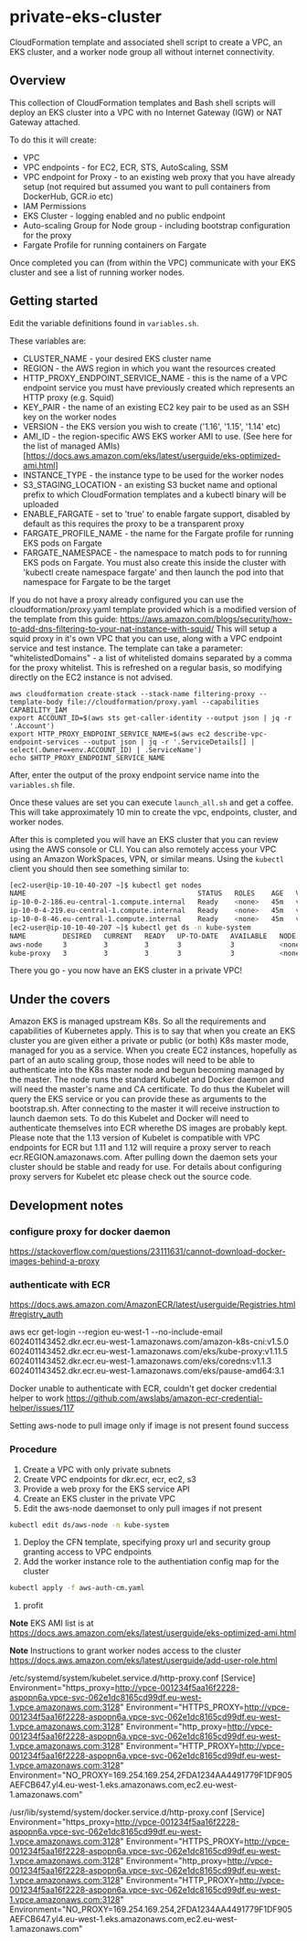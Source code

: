# private-eks-cluster

CloudFormation template and associated shell script to create a VPC, an EKS cluster, and a worker node group all without internet connectivity.

## Overview

This collection of CloudFormation templates and Bash shell scripts will deploy an EKS cluster into a VPC with no Internet Gateway (IGW) or NAT Gateway attached.

To do this it will create:
- VPC
- VPC endpoints - for EC2, ECR, STS, AutoScaling, SSM
- VPC endpoint for Proxy - to an existing web proxy that you have already setup (not required but assumed you want to pull containers from DockerHub, GCR.io etc)
- IAM Permissions
- EKS Cluster - logging enabled and no public endpoint
- Auto-scaling Group for Node group - including bootstrap configuration for the proxy
- Fargate Profile for running containers on Fargate

Once completed you can (from within the VPC) communicate with your EKS cluster and see a list of running worker nodes.

## Getting started

Edit the variable definitions found in `variables.sh`.

These variables are:
 - CLUSTER_NAME - your desired EKS cluster name
 - REGION - the AWS region in which you want the resources created
 - HTTP_PROXY_ENDPOINT_SERVICE_NAME - this is the name of a VPC endpoint service you must have previously created which represents an HTTP proxy (e.g. Squid)
 - KEY_PAIR - the name of an existing EC2 key pair to be used as an SSH key on the worker nodes
 - VERSION - the EKS version you wish to create ('1.16', '1.15', '1.14' etc)
 - AMI_ID - the region-specific AWS EKS worker AMI to use. (See here for the list of managed AMIs)[https://docs.aws.amazon.com/eks/latest/userguide/eks-optimized-ami.html]
 - INSTANCE_TYPE - the instance type to be used for the worker nodes
 - S3_STAGING_LOCATION - an existing S3 bucket name and optional prefix to which CloudFormation templates and a kubectl binary will be uploaded
 - ENABLE_FARGATE - set to 'true' to enable fargate support, disabled by default as this requires the proxy to be a transparent proxy 
 - FARGATE_PROFILE_NAME - the name for the Fargate profile for running EKS pods on Fargate
 - FARGATE_NAMESPACE - the namespace to match pods to for running EKS pods on Fargate. You must also create this inside the cluster with 'kubectl create namespace fargate' and then launch the pod into that namespace for Fargate to be the target

If you do not have a proxy already configured you can use the cloudformation/proxy.yaml template provided which is a modified version of the template from this guide:
https://aws.amazon.com/blogs/security/how-to-add-dns-filtering-to-your-nat-instance-with-squid/
This will setup a squid proxy in it's own VPC that you can use, along with a VPC endpoint service and test instance. The template can take a parameter: "whitelistedDomains" - a list of whitelisted domains separated by a comma for the proxy whitelist. This is refreshed on a regular basis, so modifying directly on the EC2 instance is not advised.
```
aws cloudformation create-stack --stack-name filtering-proxy --template-body file://cloudformation/proxy.yaml --capabilities CAPABILITY_IAM
export ACCOUNT_ID=$(aws sts get-caller-identity --output json | jq -r '.Account')
export HTTP_PROXY_ENDPOINT_SERVICE_NAME=$(aws ec2 describe-vpc-endpoint-services --output json | jq -r '.ServiceDetails[] | select(.Owner==env.ACCOUNT_ID) | .ServiceName')
echo $HTTP_PROXY_ENDPOINT_SERVICE_NAME
```
After, enter the output of the proxy endpoint service name into the `variables.sh` file.

 Once these values are set you can execute `launch_all.sh` and get a coffee. This will take approximately 10 min to create the vpc, endpoints, cluster, and worker nodes.

 After this is completed you will have an EKS cluster that you can review using the AWS console or CLI. You can also remotely access your VPC using an Amazon WorkSpaces, VPN, or similar means. Using the `kubectl` client you should then see something similar to:

 ```bash
 [ec2-user@ip-10-10-40-207 ~]$ kubectl get nodes
NAME                                          STATUS   ROLES    AGE   VERSION
ip-10-0-2-186.eu-central-1.compute.internal   Ready    <none>   45m   v1.13.8-eks-cd3eb0
ip-10-0-4-219.eu-central-1.compute.internal   Ready    <none>   45m   v1.13.8-eks-cd3eb0
ip-10-0-8-46.eu-central-1.compute.internal    Ready    <none>   45m   v1.13.8-eks-cd3eb0
[ec2-user@ip-10-10-40-207 ~]$ kubectl get ds -n kube-system
NAME         DESIRED   CURRENT   READY   UP-TO-DATE   AVAILABLE   NODE SELECTOR   AGE
aws-node     3         3         3       3            3           <none>          52m
kube-proxy   3         3         3       3            3           <none>          52m
```

There you go - you now have an EKS cluster in a private VPC!

## Under the covers

Amazon EKS is managed upstream K8s. So all the requirements and capabilities of Kubernetes apply. This is to say that when you create an EKS cluster you are given either a private or public (or both) K8s master mode, managed for you as a service. When you create EC2 instances, hopefully as part of an auto scaling group, those nodes will need to be able to authenticate into the K8s master node and begun becoming managed by the master. The node runs the standard Kubelet and Docker daemon and will need the master's name and CA certificate. To do thus the Kubelet will query the EKS service or you can provide these as arguments to the bootstrap.sh. After connecting to the master it will receive instruction to launch daemon sets. To do this Kubelet and Docker will need to authenticate themselves into ECR wherethe DS images are probably kept. Please note that the 1.13 version of Kubelet is compatible with VPC endpoints for ECR but 1.11 and 1.12 will require a proxy server to reach ecr.REGION.amazonaws.com. After pulling down the daemon sets your cluster should be stable and ready for use. For details about configuring proxy servers for Kubelet etc please check out the source code.

## Development notes
### configure proxy for docker daemon
https://stackoverflow.com/questions/23111631/cannot-download-docker-images-behind-a-proxy

### authenticate with ECR
https://docs.aws.amazon.com/AmazonECR/latest/userguide/Registries.html#registry_auth

aws ecr get-login --region eu-west-1 --no-include-email
602401143452.dkr.ecr.eu-west-1.amazonaws.com/amazon-k8s-cni:v1.5.0
602401143452.dkr.ecr.eu-west-1.amazonaws.com/eks/kube-proxy:v1.11.5
602401143452.dkr.ecr.eu-west-1.amazonaws.com/eks/coredns:v1.1.3
602401143452.dkr.ecr.eu-west-1.amazonaws.com/eks/pause-amd64:3.1

Docker unable to authenticate with ECR, couldn't get docker credential helper to work
https://github.com/awslabs/amazon-ecr-credential-helper/issues/117

Setting aws-node to pull image only if image is not present found success

### Procedure

1. Create a VPC with only private subnets
1. Create VPC endpoints for dkr.ecr, ecr, ec2, s3
1. Provide a web proxy for the EKS service API
1. Create an EKS cluster in the private VPC
1. Edit the aws-node daemonset to only pull images if not present
```bash
kubectl edit ds/aws-node -n kube-system
```
1. Deploy the CFN template, specifying proxy url and security group granting access to VPC endpoints
1. Add the worker instance role to the authentiation config map for the cluster
```bash
kubectl apply -f aws-auth-cm.yaml
```
1. profit

**Note** EKS AMI list is at https://docs.aws.amazon.com/eks/latest/userguide/eks-optimized-ami.html

**Note** Instructions to grant worker nodes access to the cluster https://docs.aws.amazon.com/eks/latest/userguide/add-user-role.html

/etc/systemd/system/kubelet.service.d/http-proxy.conf
[Service]
Environment="https_proxy=http://vpce-001234f5aa16f2228-aspopn6a.vpce-svc-062e1dc8165cd99df.eu-west-1.vpce.amazonaws.com:3128"
Environment="HTTPS_PROXY=http://vpce-001234f5aa16f2228-aspopn6a.vpce-svc-062e1dc8165cd99df.eu-west-1.vpce.amazonaws.com:3128"
Environment="http_proxy=http://vpce-001234f5aa16f2228-aspopn6a.vpce-svc-062e1dc8165cd99df.eu-west-1.vpce.amazonaws.com:3128"
Environment="HTTP_PROXY=http://vpce-001234f5aa16f2228-aspopn6a.vpce-svc-062e1dc8165cd99df.eu-west-1.vpce.amazonaws.com:3128"
Environment="NO_PROXY=169.254.169.254,2FDA1234AA4491779F1DF905AEFCB647.yl4.eu-west-1.eks.amazonaws.com,ec2.eu-west-1.amazonaws.com"

/usr/lib/systemd/system/docker.service.d/http-proxy.conf
[Service]
Environment="https_proxy=http://vpce-001234f5aa16f2228-aspopn6a.vpce-svc-062e1dc8165cd99df.eu-west-1.vpce.amazonaws.com:3128"
Environment="HTTPS_PROXY=http://vpce-001234f5aa16f2228-aspopn6a.vpce-svc-062e1dc8165cd99df.eu-west-1.vpce.amazonaws.com:3128"
Environment="http_proxy=http://vpce-001234f5aa16f2228-aspopn6a.vpce-svc-062e1dc8165cd99df.eu-west-1.vpce.amazonaws.com:3128"
Environment="HTTP_PROXY=http://vpce-001234f5aa16f2228-aspopn6a.vpce-svc-062e1dc8165cd99df.eu-west-1.vpce.amazonaws.com:3128"
Environment="NO_PROXY=169.254.169.254,2FDA1234AA4491779F1DF905AEFCB647.yl4.eu-west-1.eks.amazonaws.com,ec2.eu-west-1.amazonaws.com"

